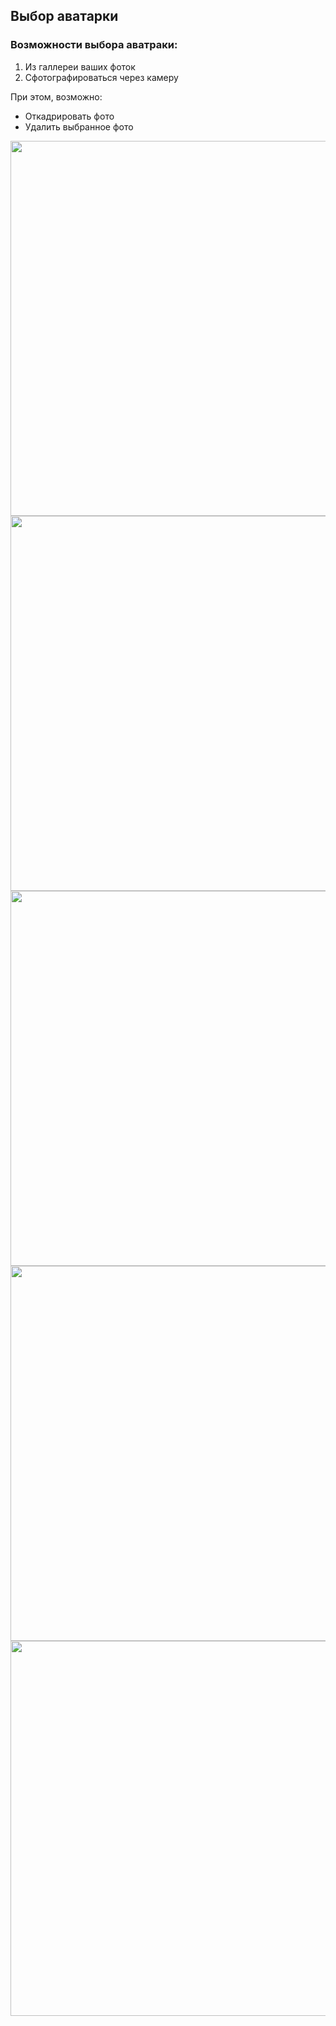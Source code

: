 ## Выбор аватарки

### Возможности выбора аватраки: 
1. Из галлереи ваших фоток
2. Сфотографироваться через камеру

При этом, возможно:
* Откадрировать фото
* Удалить выбранное фото


<img src="https://github.com/1rlan/DesignSystemHSE/assets/100044301/5a316d1c-1430-42db-8976-a6d82a3e015a" height="600">
<img src="https://github.com/1rlan/DesignSystemHSE/assets/100044301/88e5d1b0-2b9b-434f-8ee8-a3457d9dbc3a" height="600">
<img src="https://github.com/1rlan/DesignSystemHSE/assets/100044301/cb26efec-b2a1-47fb-b06b-1be0293bb237" height="600">
<img src="https://github.com/1rlan/DesignSystemHSE/assets/100044301/6d99d5bf-256e-463c-99fc-d70008b8971b" height="600">
<img src="https://github.com/1rlan/DesignSystemHSE/assets/100044301/35fa8d7e-1e39-490e-8fcf-821882c36646" height="600">


